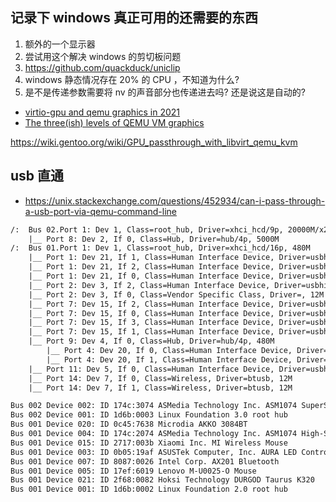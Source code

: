 ## 记录下 windows 真正可用的还需要的东西
1. 额外的一个显示器
2. 尝试用这个解决 windows 的剪切板问题
  1. https://github.com/quackduck/uniclip
3. windows 静态情况存在 20% 的 CPU ，不知道为什么?
4. 是不是传递参数需要将 nv 的声音部分也传递进去吗? 还是说这是自动的?

- [virtio-gpu and qemu graphics in 2021](https://www.kraxel.org/blog/2021/05/virtio-gpu-qemu-graphics-update/)
- [The three(ish) levels of QEMU VM graphics](https://czak.pl/2020/04/09/three-levels-of-qemu-graphics.html)

https://wiki.gentoo.org/wiki/GPU_passthrough_with_libvirt_qemu_kvm

## usb 直通
- https://unix.stackexchange.com/questions/452934/can-i-pass-through-a-usb-port-via-qemu-command-line

```txt
/:  Bus 02.Port 1: Dev 1, Class=root_hub, Driver=xhci_hcd/9p, 20000M/x2
    |__ Port 8: Dev 2, If 0, Class=Hub, Driver=hub/4p, 5000M
/:  Bus 01.Port 1: Dev 1, Class=root_hub, Driver=xhci_hcd/16p, 480M
    |__ Port 1: Dev 21, If 1, Class=Human Interface Device, Driver=usbhid, 12M
    |__ Port 1: Dev 21, If 2, Class=Human Interface Device, Driver=usbhid, 12M
    |__ Port 1: Dev 21, If 0, Class=Human Interface Device, Driver=usbhid, 12M
    |__ Port 2: Dev 3, If 2, Class=Human Interface Device, Driver=usbhid, 12M
    |__ Port 2: Dev 3, If 0, Class=Vendor Specific Class, Driver=, 12M
    |__ Port 7: Dev 15, If 2, Class=Human Interface Device, Driver=usbhid, 12M
    |__ Port 7: Dev 15, If 0, Class=Human Interface Device, Driver=usbhid, 12M
    |__ Port 7: Dev 15, If 3, Class=Human Interface Device, Driver=usbhid, 12M
    |__ Port 7: Dev 15, If 1, Class=Human Interface Device, Driver=usbhid, 12M
    |__ Port 9: Dev 4, If 0, Class=Hub, Driver=hub/4p, 480M
        |__ Port 4: Dev 20, If 0, Class=Human Interface Device, Driver=usbhid, 12M
        |__ Port 4: Dev 20, If 1, Class=Human Interface Device, Driver=usbhid, 12M
    |__ Port 11: Dev 5, If 0, Class=Human Interface Device, Driver=usbhid, 1.5M
    |__ Port 14: Dev 7, If 0, Class=Wireless, Driver=btusb, 12M
    |__ Port 14: Dev 7, If 1, Class=Wireless, Driver=btusb, 12M
```

```txt
Bus 002 Device 002: ID 174c:3074 ASMedia Technology Inc. ASM1074 SuperSpeed hub
Bus 002 Device 001: ID 1d6b:0003 Linux Foundation 3.0 root hub
Bus 001 Device 020: ID 0c45:7638 Microdia AKKO 3084BT
Bus 001 Device 004: ID 174c:2074 ASMedia Technology Inc. ASM1074 High-Speed hub
Bus 001 Device 015: ID 2717:003b Xiaomi Inc. MI Wireless Mouse
Bus 001 Device 003: ID 0b05:19af ASUSTek Computer, Inc. AURA LED Controller
Bus 001 Device 007: ID 8087:0026 Intel Corp. AX201 Bluetooth
Bus 001 Device 005: ID 17ef:6019 Lenovo M-U0025-O Mouse
Bus 001 Device 021: ID 2f68:0082 Hoksi Technology DURGOD Taurus K320
Bus 001 Device 001: ID 1d6b:0002 Linux Foundation 2.0 root hub
```

